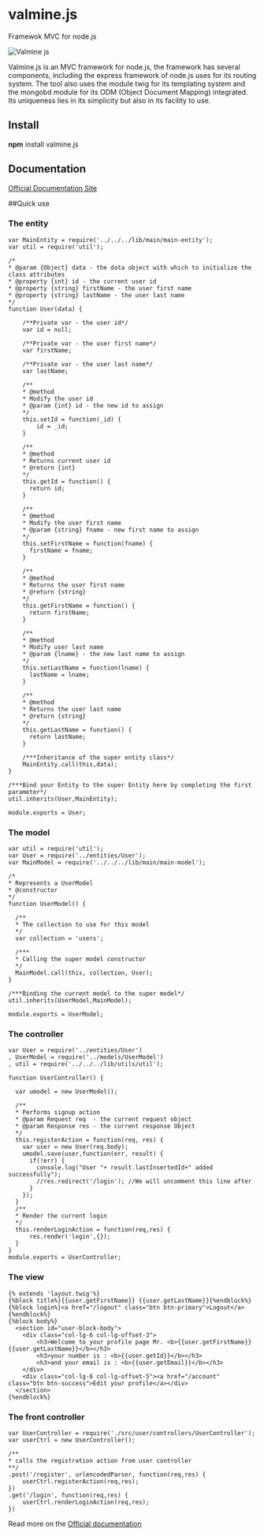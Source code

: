 # valmine.js

Framewok MVC for node.js

![Valmine js](http://valminejs.mackydieng.fr/img/valminejs-welcome.png)

Valmine.js is an MVC framework for node.js, the framework has several components, including the express framework of node.js uses for its routing system. The tool also uses the module twig for its templating system and the mongobd module for its ODM (Object Document Mapping) integrated. Its uniqueness lies in its simplicity but also in its facility to use.

## Install

__npm__ install valmine.js

## Documentation

[Official Documentation Site](http://valminejs.mackydieng.fr/)

##Quick use

### The entity

    var MainEntity = require('../../../lib/main/main-entity');
    var util = require('util');

    /*
    * @param {Object} data - the data object with which to initialize the class attributes
    * @property {int} id - the current user id
    * @property {string} firstName - the user first name
    * @property {string} lastName - the user last name
    */
    function User(data) {

        /**Private var - the user id*/
        var id = null;

        /**Private var - the user first name*/
        var firstName;

        /**Private var - the user last name*/
        var lastName;

        /**
        * @method
        * Modify the user id
        * @param {int} id - the new id to assign
        */
        this.setId = function(_id) {
            id = _id;
        }

        /**
        * @method
        * Returns current user id
        * @return {int}
        */
        this.getId = function() {
          return id;
        }

        /**
        * @method
        * Modify the user first name
        * @param {string} fname - new first name to assign
        */
        this.setFirstName = function(fname) {
          firstName = fname;
        }

        /**
        * @method
        * Returns the user first name
        * @return {string}
        */
        this.getFirstName = function() {
          return firstName;
        }

        /**
        * @method
        * Modify user last name
        * @param {lname} - the new last name to assign
        */
        this.setLastName = function(lname) {
          lastName = lname;
        }

        /**
        * @method
        * Returns the user last name
        * @return {string}
        */
        this.getLastName = function() {
          return lastName;
        }

        /***Inheritance of the super entity class*/
        MainEntity.call(this,data);
    }

    /***Bind your Entity to the super Entity here by completing the first parameter*/
    util.inherits(User,MainEntity);

    module.exports = User;

### The model

    var util = require('util');
    var User = require('../entities/User');
    var MainModel = require('../../../lib/main/main-model');

    /*
    * Represents a UserModel
    * @constructor
    */
    function UserModel() {

      /**
      * The collection to use for this model
      */
      var collection = 'users';

      /***
      * Calling the super model constructor
      */
      MainModel.call(this, collection, User);
    }

    /***Binding the current model to the super model*/
    util.inherits(UserModel,MainModel);

    module.exports = UserModel;

### The controller

    var User = require('../entities/User')
    , UserModel = require('../models/UserModel')
    , util = require('../../../lib/utils/util');

    function UserController() {

      var umodel = new UserModel();

      /**
      * Performs signup action
      * @param Request req  - the current request object
      * @param Response res - the current response Object
      */
      this.registerAction = function(req, res) {
        var user = new User(req.body);
        umodel.save(user,function(err, result) {
          if(!err) {
            console.log("User "+ result.lastInsertedId+" added successfully");
            //res.redirect('/login'); //We will uncomment this line after
          }
        });
      }
      /**
      * Render the current login
      */
      this.renderLoginAction = function(req,res) {
          res.render('login',{});
      }
    }
    module.exports = UserController;
  

### The view

    {% extends 'layout.twig'%}
    {%block title%}{{user.getFirstName}} {{user.getLastName}}{%endblock%}
    {%block login%}<a href="/logout" class="btn btn-primary">Logout</a> {%endblock%}
    {%block body%}
      <section id="user-block-body">
        <div class="col-lg-6 col-lg-offset-3">
            <h3>Welcome to your profile page Mr. <b>{{user.getFirstName}} {{user.getLastName}}</b></h3>
            <h3>your number is : <b>{{user.getId}}</b></h3>
            <h3>and your email is : <b>{{user.getEmail}}</b></h3>
        </div>
        <div class="col-lg-6 col-lg-offset-5"><a href="/account" class="btn btn-success">Edit your profile</a></div>
      </section>
    {%endblock%}



### The front controller

  
    var UserController = require('./src/user/controllers/UserController');
    var userCtrl = new UserController();

    /**
    * calls the registration action from user controller
    **/
    .post('/register', urlencodedParser, function(req,res) {
        userCtrl.registerAction(req,res);
    })
    .get('/login', function(req,res) {
        userCtrl.renderLoginAction(req,res);
    })

Read more on the [Official documentation](http://valminejs.mackydieng.fr/)
